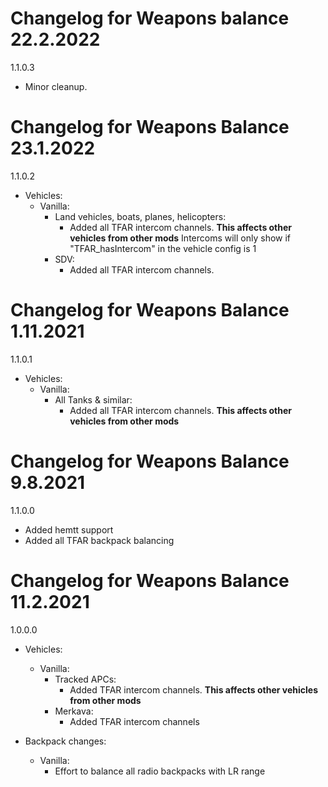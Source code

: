 # Changelog for Weapons balance 22.2.2022

1.1.0.3
- Minor cleanup.

# Changelog for Weapons Balance 23.1.2022

1.1.0.2
- Vehicles:
    - Vanilla:
        - Land vehicles, boats, planes, helicopters:
            - Added all TFAR intercom channels. **This affects other vehicles from other mods**
            Intercoms will only show if "TFAR_hasIntercom" in the vehicle config is 1
        - SDV:
            - Added all TFAR intercom channels.

# Changelog for Weapons Balance 1.11.2021

1.1.0.1
- Vehicles:
    - Vanilla:
        - All Tanks & similar:
            - Added all TFAR intercom channels. **This affects other vehicles from other mods**

# Changelog for Weapons Balance 9.8.2021

1.1.0.0
- Added hemtt support
- Added all TFAR backpack balancing

# Changelog for Weapons Balance 11.2.2021

1.0.0.0
- Vehicles:
    - Vanilla:
        - Tracked APCs:
            - Added TFAR intercom channels. **This affects other vehicles from other mods**
        - Merkava:
            - Added TFAR intercom channels


- Backpack changes:
    - Vanilla:
        - Effort to balance all radio backpacks with LR range
